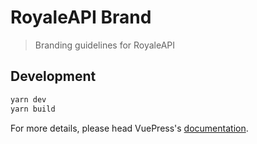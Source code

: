 # RoyaleAPI Brand

> Branding guidelines for RoyaleAPI

## Development

```bash
yarn dev
yarn build
```

For more details, please head VuePress's [documentation](https://v1.vuepress.vuejs.org/).

